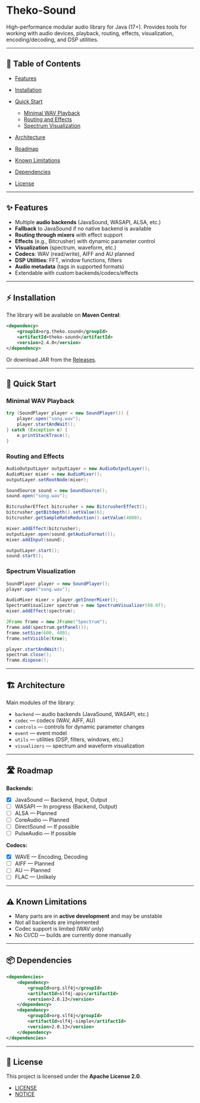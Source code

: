 # Theko-Sound

High-performance modular audio library for Java (17+). Provides tools for working with audio devices, playback, routing, effects, visualization, encoding/decoding, and DSP utilities.

---

## 📖 Table of Contents

* [Features](#-features)
* [Installation](#-installation)
* [Quick Start](#-quick-start)

  * [Minimal WAV Playback](#minimal-wav-playback)
  * [Routing and Effects](#routing-and-effects)
  * [Spectrum Visualization](#spectrum-visualization)
* [Architecture](#-architecture)
* [Roadmap](#-roadmap)
* [Known Limitations](#-known-limitations)
* [Dependencies](#-dependencies)
* [License](#-license)

---

## ✨ Features

* Multiple **audio backends** (JavaSound, WASAPI, ALSA, etc.)
* **Fallback** to JavaSound if no native backend is available
* **Routing through mixers** with effect support
* **Effects** (e.g., Bitcrusher) with dynamic parameter control
* **Visualization** (spectrum, waveform, etc.)
* **Codecs**: WAV (read/write), AIFF and AU planned
* **DSP Utilities**: FFT, window functions, filters
* **Audio metadata** (tags in supported formats)
* Extendable with custom backends/codecs/effects

---

## ⚡ Installation

The library will be available on **Maven Central**:

```xml
<dependency>
    <groupId>org.theko.sound</groupId>
    <artifactId>theko-sound</artifactId>
    <version>2.4.0</version>
</dependency>
```

Or download JAR from the [Releases](https://github.com/the-koro/theko-sound/releases).

---

## 🚀 Quick Start

### Minimal WAV Playback

```java
try (SoundPlayer player = new SoundPlayer()) {
    player.open("song.wav");
    player.startAndWait();
} catch (Exception e) {
    e.printStackTrace();
}
```

### Routing and Effects

```java
AudioOutputLayer outputLayer = new AudioOutputLayer();
AudioMixer mixer = new AudioMixer();
outputLayer.setRootNode(mixer);

SoundSource sound = new SoundSource();
sound.open("song.wav");

BitcrusherEffect bitcrusher = new BitcrusherEffect();
bitcrusher.getBitdepth().setValue(6);
bitcrusher.getSampleRateReduction().setValue(4000);

mixer.addEffect(bitcrusher);
outputLayer.open(sound.getAudioFormat());
mixer.addInput(sound);

outputLayer.start();
sound.start();
```

### Spectrum Visualization

```java
SoundPlayer player = new SoundPlayer();
player.open("song.wav");

AudioMixer mixer = player.getInnerMixer();
SpectrumVisualizer spectrum = new SpectrumVisualizer(60.0f);
mixer.addEffect(spectrum);

JFrame frame = new JFrame("Spectrum");
frame.add(spectrum.getPanel());
frame.setSize(600, 400);
frame.setVisible(true);

player.startAndWait();
spectrum.close();
frame.dispose();
```

---

## 🏗 Architecture

Main modules of the library:

* `backend` — audio backends (JavaSound, WASAPI, etc.)
* `codec` — codecs (WAV, AIFF, AU)
* `controls` — controls for dynamic parameter changes
* `event` — event model
* `utils` — utilities (DSP, filters, windows, etc.)
* `visualizers` — spectrum and waveform visualization

---

## 🛣 Roadmap

**Backends:**

* [x] JavaSound — Backend, Input, Output
* [ ] WASAPI — In progress (Backend, Output)
* [ ] ALSA — Planned
* [ ] CoreAudio — Planned
* [ ] DirectSound — If possible
* [ ] PulseAudio — If possible

**Codecs:**

* [x] WAVE — Encoding, Decoding
* [ ] AIFF — Planned
* [ ] AU — Planned
* [ ] FLAC — Unlikely

---

## ⚠️ Known Limitations

* Many parts are in **active development** and may be unstable
* Not all backends are implemented
* Codec support is limited (WAV only)
* No CI/CD — builds are currently done manually

---

## 📦 Dependencies

```xml
<dependencies>
    <dependency>
        <groupId>org.slf4j</groupId>
        <artifactId>slf4j-api</artifactId>
        <version>2.0.13</version>
    </dependency>
    <dependency>
        <groupId>org.slf4j</groupId>
        <artifactId>slf4j-simple</artifactId>
        <version>2.0.13</version>
    </dependency>
</dependencies>
```

---

## 📜 License

This project is licensed under the **Apache License 2.0**.

* [LICENSE](LICENSE)
* [NOTICE](NOTICE)
